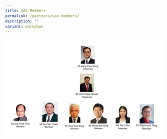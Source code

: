 ```yaml
---
title: SAC Members
permalink: /partners/sac-members/
description: ""
variant: markdown
---
```

![](/images/SAC_members_2024.jpg)